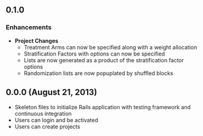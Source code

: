 ## 0.1.0

### Enhancements
- **Project Changes**
  - Treatment Arms can now be specified along with a weight allocation
  - Stratification Factors with options can now be specified
  - Lists are now generated as a product of the stratification factor options
  - Randomization lists are now popuplated by shuffled blocks

## 0.0.0 (August 21, 2013)

- Skeleton files to initialize Rails application with testing framework and continuous integration
- Users can login and be activated
- Users can create projects
